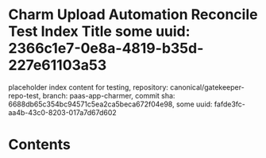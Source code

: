 # Charm Upload Automation Reconcile Test Index Title some uuid: 2366c1e7-0e8a-4819-b35d-227e61103a53
 placeholder index content for testing,  repository: canonical/gatekeeper-repo-test,  branch: paas-app-charmer,  commit sha: 6688db65c354bc94571c5ea2ca5beca672f04e98,  some uuid: fafde3fc-aa4b-43c0-8203-017a7d67d602

# Contents